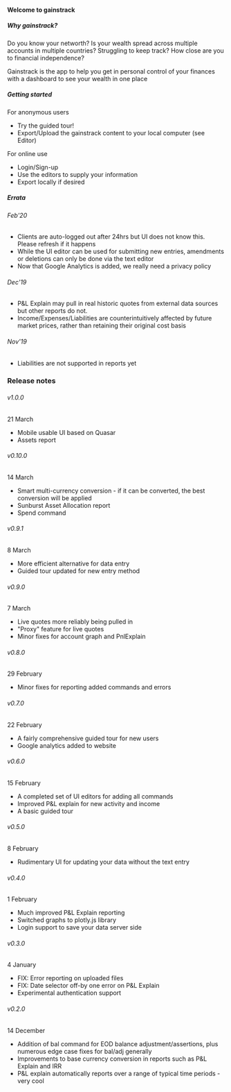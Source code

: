 #### Welcome to gainstrack
##### Why gainstrack?
Do you know your networth? Is your wealth spread across multiple accounts in multiple countries? Struggling to keep track? How close are you to financial independence?

Gainstrack is the app to help you get in personal control of your finances with a dashboard to see your wealth in one place

##### Getting started
For anonymous users
- Try the guided tour!
- Export/Upload the gainstrack content to your local computer (see Editor)

For online use
- Login/Sign-up
- Use the editors to supply your information
- Export locally if desired

##### Errata
###### Feb'20
- Clients are auto-logged out after 24hrs but UI does not know this. Please refresh if it happens
- While the UI editor can be used for submitting new entries, amendments or deletions can only be done via the text editor
- Now that Google Analytics is added, we really need a privacy policy

###### Dec'19
- P&L Explain may pull in real historic quotes from external data sources but other reports do not.
- Income/Expenses/Liabilities are counterintuitively affected by future market prices, rather than retaining their original cost basis
###### Nov'19
- Liabilities are not supported in reports yet


### Release notes
###### v1.0.0
21 March
- Mobile usable UI based on Quasar
- Assets report

###### v0.10.0
14 March
- Smart multi-currency conversion - if it can be converted, the best conversion will be applied
- Sunburst Asset Allocation report
- Spend command

###### v0.9.1
8 March
- More efficient alternative for data entry
- Guided tour updated for new entry method

###### v0.9.0
7 March
- Live quotes more reliably being pulled in
- "Proxy" feature for live quotes
- Minor fixes for account graph and PnlExplain

###### v0.8.0
29 February
- Minor fixes for reporting added commands and errors

###### v0.7.0
22 February
- A fairly comprehensive guided tour for new users
- Google analytics added to website

###### v0.6.0
15 February
- A completed set of UI editors for adding all commands
- Improved P&L explain for new activity and income
- A basic guided tour

###### v0.5.0
8 February
- Rudimentary UI for updating your data without the text entry

###### v0.4.0
1 February
- Much improved P&L Explain reporting
- Switched graphs to plotly.js library
- Login support to save your data server side
###### v0.3.0
4 January
- FIX: Error reporting on uploaded files
- FIX: Date selector off-by one error on P&L Explain
- Experimental authentication support
###### v0.2.0
14 December
- Addition of bal command for EOD balance adjustment/assertions, plus numerous edge case fixes for bal/adj generally
- Improvements to base currency conversion in reports such as P&L Explain and IRR
- P&L explain automatically reports over a range of typical time periods - very cool


